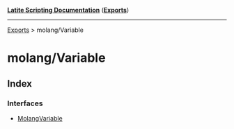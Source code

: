 [**Latite Scripting Documentation**](../README.md) ([**Exports**](../exports.md))

---

[Exports](../exports.md) > molang/Variable

# molang/Variable

## Index

### Interfaces

- [MolangVariable](interfaces/interface.MolangVariable.md)
